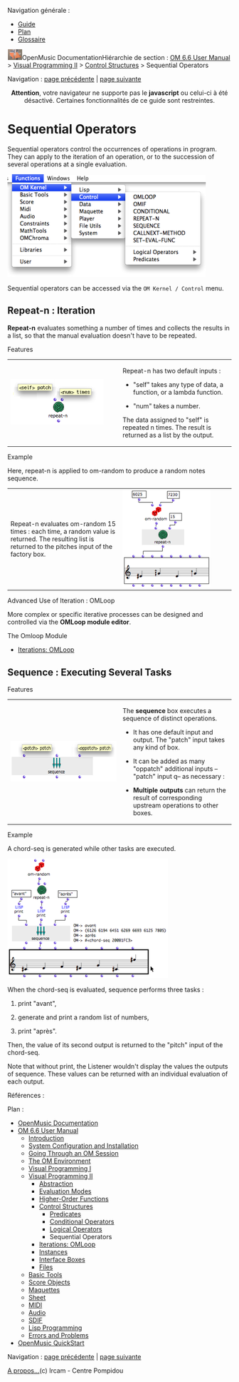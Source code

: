 <div id="tplf" class="tplPage">

<div id="tplh">

<span class="hidden">Navigation générale : </span>

  - [<span>Guide</span>](OM-Documentation.md)
  - [<span>Plan</span>](OM-Documentation_1.md)
  - [<span>Glossaire</span>](OM-Documentation_2.md)

</div>

<div id="tplt">

![empty.gif](../tplRes/page/empty.gif)![logoom1.png](../res/logoom1.png)<span class="tplTi">OpenMusic
Documentation</span><span class="sw_outStack_navRoot"><span class="hidden">Hiérarchie
de section : </span>[<span>OM 6.6 User
Manual</span>](OM-User-Manual.md)<span class="stkSep"> \>
</span>[<span>Visual Programming
II</span>](AdvancedVisualProgramming.md)<span class="stkSep"> \>
</span>[<span>Control
Structures</span>](Control.md)<span class="stkSep"> \>
</span><span class="stkSel_yes"><span>Sequential
Operators</span></span></span>

</div>

<div class="tplNav">

<span class="hidden">Navigation : </span>[<span>page
précédente</span>](Logical.md "page précédente(Logical Operators)")<span class="hidden">
| </span>[<span>page
suivante</span>](OMLoop.md "page suivante(Iterations: OMLoop)")

</div>

<div id="tplc" class="tplc_out_yes">

<div style="text-align: center;">

**Attention**, votre navigateur ne supporte pas le **javascript** ou
celui-ci à été désactivé. Certaines fonctionnalités de ce guide sont
restreintes.

</div>

<div class="headCo">

# <span>Sequential Operators</span>

<div class="headCo_co">

<div>

<div class="infobloc">

<div class="txt">

Sequential operators control the occurrences of operations in program.
They can apply to the iteration of an operation, or to the succession of
several operations at a single evaluation.

</div>

<div class="caption">

<div class="caption_co">

![controlmenu.png](../res/controlmenu.png)

</div>

</div>

<div class="txt">

Sequential operators can be accessed via the `OM Kernel / Control` menu.

</div>

</div>

<div class="part">

## <span>Repeat-n : Iteration</span>

<div class="part_co">

<div class="infobloc">

<div class="txt">

**Repeat-n** evaluates something a number of times and collects the
results in a list, so that the manual evaluation doesn't have to be
repeated.

</div>

</div>

<div class="infobloc">

<div class="infobloc_ti">

<span>Features</span>

</div>

<div class="txtRes">

<table>
<colgroup>
<col style="width: 50%" />
<col style="width: 50%" />
</colgroup>
<tbody>
<tr class="odd">
<td><div class="caption">
<div class="caption_co">
<img src="../res/repeatn-box.png" width="209" height="103" alt="repeatn-box.png" />
</div>
</div></td>
<td><div class="dk_txtRes_txt txt">
<p><strong></strong> Repeat-n has two default inputs :</p>
<ul>
<li><p>"self" takes any type of data, a function, or a lambda function.</p></li>
<li><p>"num" takes a number.</p></li>
</ul>
<p>The data assigned to "self" is repeated n times. The result is returned as a list by the output.</p>
</div></td>
</tr>
</tbody>
</table>

</div>

</div>

<div class="bloc example">

<div class="bloc_ti example_ti">

<span>Example</span>

</div>

<div class="txt">

Here, repeat-n is applied to om-random to produce a random notes
sequence.

</div>

<div class="txtRes">

<table>
<colgroup>
<col style="width: 50%" />
<col style="width: 50%" />
</colgroup>
<tbody>
<tr class="odd">
<td><div class="dk_txtRes_txt txt">
<p>Repeat-n evaluates om-random 15 times : each time, a random value is returned. The resulting list is returned to the pitches input of the factory box.</p>
</div></td>
<td><div class="caption">
<div class="caption_co">
<img src="../res/repeat-n.png" width="197" height="219" alt="repeat-n.png" />
</div>
</div></td>
</tr>
</tbody>
</table>

</div>

</div>

<div class="bloc note">

<div class="bloc_ti note_ti">

<span>Advanced Use of Iteration : OMLoop</span>

</div>

<div class="txt">

More complex or specific iterative processes can be designed and
controlled via the **OMLoop module editor**.

</div>

<div class="linkSet">

<div class="linkSet_ti">

<span>The Omloop Module</span>

</div>

<div class="linkUL">

  - [<span>Iterations: OMLoop</span>](OMLoop.md)

</div>

</div>

</div>

</div>

</div>

<div class="part">

## <span>Sequence : Executing Several Tasks</span>

<div class="part_co">

<div class="infobloc">

<div class="infobloc_ti">

<span>Features</span>

</div>

<div class="txtRes">

<table>
<colgroup>
<col style="width: 50%" />
<col style="width: 50%" />
</colgroup>
<tbody>
<tr class="odd">
<td><div class="caption">
<div class="caption_co">
<img src="../res/sequence-box.png" width="297" height="91" alt="sequence-box.png" />
</div>
</div></td>
<td><div class="dk_txtRes_txt txt">
<p>The <strong>sequence</strong> box executes a sequence of distinct operations.</p>
<ul>
<li><p>It has one default input and output. The "patch" input takes any kind of box.</p></li>
</ul>
<ul>
<li><p>It can be added as many "oppatch" additional inputs – "patch" input q– as necessary :</p></li>
</ul>
<ul>
<li><p><strong>Multiple outputs</strong> can return the result of corresponding upstream operations to other boxes.</p></li>
</ul>
</div></td>
</tr>
</tbody>
</table>

</div>

</div>

<div class="bloc example">

<div class="bloc_ti example_ti">

<span>Example</span>

</div>

<div class="txt">

A chord-seq is generated while other tasks are executed.

</div>

<div class="caption">

<div class="caption_co">

![sequenceex.png](../res/sequenceex.png)

</div>

</div>

<div class="txt">

When the chord-seq is evaluated, sequence performs three tasks :

1.  print "avant",

2.  generate and print a random list of numbers,

3.  print "après".

Then, the value of its second output is returned to the "pitch" input of
the chord-seq.

Note that without print, the Listener wouldn't display the values the
outputs of sequence. These values can be returned with an individual
evaluation of each output.

</div>

</div>

</div>

</div>

</div>

</div>

</div>

<span class="hidden">Références : </span>

</div>

<div id="tplo" class="tplo_out_yes">

<div class="tplOTp">

<div class="tplOBm">

<div id="mnuFrm">

<span class="hidden">Plan :</span>

<div id="mnuFrmUp" onmouseout="menuScrollTiTask.fSpeed=0;" onmouseover="if(menuScrollTiTask.fSpeed&gt;=0) {menuScrollTiTask.fSpeed=-2; scTiLib.addTaskNow(menuScrollTiTask);}" onclick="menuScrollTiTask.fSpeed-=2;" style="display: none;">

<span id="mnuFrmUpLeft">[](#)</span><span id="mnuFrmUpCenter"></span><span id="mnuFrmUpRight"></span>

</div>

<div id="mnuScroll">

  - [<span>OpenMusic Documentation</span>](OM-Documentation.md)
  - [<span>OM 6.6 User Manual</span>](OM-User-Manual.md)
      - [<span>Introduction</span>](00-Sommaire.md)
      - [<span>System Configuration and
        Installation</span>](Installation.md)
      - [<span>Going Through an OM Session</span>](Goingthrough.md)
      - [<span>The OM Environment</span>](Environment.md)
      - [<span>Visual Programming I</span>](BasicVisualProgramming.md)
      - [<span>Visual Programming
        II</span>](AdvancedVisualProgramming.md)
          - [<span>Abstraction</span>](Abstraction.md)
          - [<span>Evaluation Modes</span>](EvalModes.md)
          - [<span>Higher-Order Functions</span>](HighOrder.md)
          - [<span>Control Structures</span>](Control.md)
              - [<span>Predicates</span>](Predicates.md)
              - [<span>Conditional Operators</span>](ConditionalOps.md)
              - [<span>Logical Operators</span>](Logical.md)
              - <span id="i2" class="outLeftSel_yes"><span>Sequential
                Operators</span></span>
          - [<span>Iterations: OMLoop</span>](OMLoop.md)
          - [<span>Instances</span>](Instances.md)
          - [<span>Interface Boxes</span>](InterfaceBoxes.md)
          - [<span>Files</span>](Files.md)
      - [<span>Basic Tools</span>](BasicObjects.md)
      - [<span>Score Objects</span>](ScoreObjects.md)
      - [<span>Maquettes</span>](Maquettes.md)
      - [<span>Sheet</span>](Sheet.md)
      - [<span>MIDI</span>](MIDI.md)
      - [<span>Audio</span>](Audio.md)
      - [<span>SDIF</span>](SDIF.md)
      - [<span>Lisp Programming</span>](Lisp.md)
      - [<span>Errors and Problems</span>](errors.md)
  - [<span>OpenMusic QuickStart</span>](QuickStart-Chapters.md)

</div>

<div id="mnuFrmDown" onmouseout="menuScrollTiTask.fSpeed=0;" onmouseover="if(menuScrollTiTask.fSpeed&lt;=0) {menuScrollTiTask.fSpeed=2; scTiLib.addTaskNow(menuScrollTiTask);}" onclick="menuScrollTiTask.fSpeed+=2;" style="display: none;">

<span id="mnuFrmDownLeft">[](#)</span><span id="mnuFrmDownCenter"></span><span id="mnuFrmDownRight"></span>

</div>

</div>

</div>

</div>

</div>

<div class="tplNav">

<span class="hidden">Navigation : </span>[<span>page
précédente</span>](Logical.md "page précédente(Logical Operators)")<span class="hidden">
| </span>[<span>page
suivante</span>](OMLoop.md "page suivante(Iterations: OMLoop)")

</div>

<div id="tplb">

[<span>A propos...</span>](OM-Documentation_3.md)(c) Ircam - Centre
Pompidou

</div>

</div>
